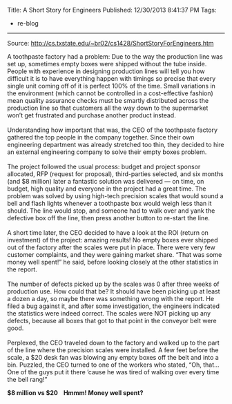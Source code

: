 Title: A Short Story for Engineers
Published: 12/30/2013 8:41:37 PM
Tags:
- re-blog
---
Source: http://cs.txstate.edu/~br02/cs1428/ShortStoryForEngineers.htm
<p>A toothpaste factory had a problem: Due to the way the production line was set up, sometimes empty boxes were shipped without the tube inside. People with experience in designing production lines will tell you how difficult it is to have everything happen with timings so precise that every single unit coming off of it is perfect 100% of the time. Small variations in the environment (which cannot be controlled in a cost-effective fashion) mean quality assurance checks must be smartly distributed across the production line so that customers all the way down to the supermarket won&rsquo;t get frustrated and purchase another product instead.&nbsp;<br /><br />Understanding how important that was, the CEO of the toothpaste factory gathered the top people in the company together. Since their own engineering department was already stretched too thin, they decided to hire an external engineering company to solve their empty boxes problem.&nbsp;<br /><br />The project followed the usual process: budget and project sponsor allocated, RFP (request for proposal), third-parties selected, and six months (and $8 million) later a fantastic solution was delivered &mdash; on time, on budget, high quality and everyone in the project had a great time. The problem was solved by using high-tech precision scales that would sound a bell and flash lights whenever a toothpaste box would weigh less than it should. The line would stop, and someone had to walk over and yank the defective box off the line, then press another button to re-start the line.&nbsp;<br /><br />A short time later, the CEO decided to have a look at the ROI (return on investment) of the project: amazing results! No empty boxes ever shipped out of the factory after the scales were put in place. There were very few customer complaints, and they were gaining market share. &ldquo;That was some money well spent!&rdquo; he said, before looking closely at the other statistics in the report.&nbsp;&nbsp;<br /><br />The number of defects picked up by the scales was 0 after three weeks of production use. How could that be? It should have been picking up at least a dozen a day, so maybe there was something wrong with the report. He filed a bug against it, and after some investigation, the engineers indicated the statistics were indeed correct. The scales were NOT picking up any defects, because all boxes that got to that point in the conveyor belt were good.&nbsp;<br /><br />Perplexed, the CEO traveled down to the factory and walked up to the part of the line where the precision scales were installed. A few feet before the scale, a $20 desk fan was blowing any empty boxes off the belt and into a bin.&nbsp;Puzzled, the CEO turned to one of the workers who stated, &ldquo;Oh, that&hellip;One of the guys put it there &rsquo;cause he was tired of walking over every time the bell rang!&rdquo;</p>
<p><strong>$8 million vs $20 &nbsp;&nbsp;&nbsp;Hmmm! Money well spent?</strong></p>
